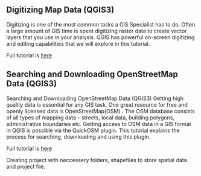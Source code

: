 ## Digitizing Map Data (QGIS3)

Digitizing is one of the most common tasks a GIS Specialist has to do. Often a large amount of GIS time is spent digitizing raster data to create vector layers that you use in your analysis. QGIS has powerful on-screen digitizing and editing capabilities that we will explore in this tutorial.

Full tutorial is [here](https://www.qgistutorials.com/en/docs/3/digitizing_basics.html)

## Searching and Downloading OpenStreetMap Data (QGIS3)

Searching and Downloading OpenStreetMap Data (QGIS3)
Getting high quality data is essential for any GIS task. One great resource for free and openly licensed data is OpenStreetMap(OSM) . The OSM database consists of all types of mapping data - streets, local data, building polygons, administrative boundaries etc. Getting access to OSM data in a GIS format in QGIS is possible via the QuickOSM plugin. This tutorial explains the process for searching, downloading and using this plugin.


Full tutorial is [here](https://www.qgistutorials.com/en/docs/3/downloading_osm_data.html)


Creating project with neccessery folders, shapefiles to store spatial data and project file.